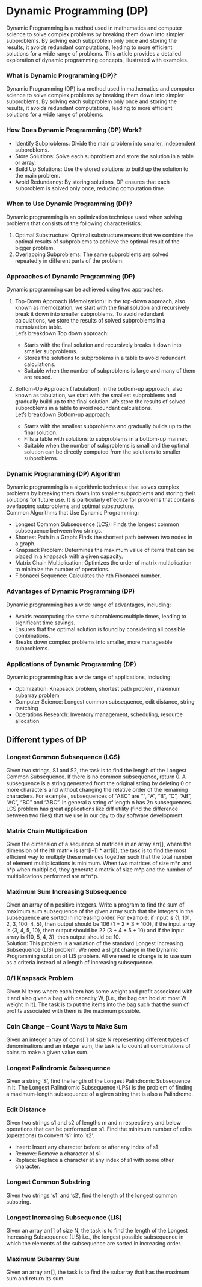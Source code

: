 <h1>Dynamic Programming (DP)</h1>
Dynamic Programming is a method used in mathematics and computer science to solve complex problems by breaking them down into simpler subproblems. By solving each subproblem only once and storing the results, it avoids redundant computations, leading to more efficient solutions for a wide range of problems. This article provides a detailed exploration of dynamic programming concepts, illustrated with examples.
<h3>What is Dynamic Programming (DP)?</h3>
Dynamic Programming (DP) is a method used in mathematics and computer science to solve complex problems by breaking them down into simpler subproblems. By solving each subproblem only once and storing the results, it avoids redundant computations, leading to more efficient solutions for a wide range of problems.
<h3>How Does Dynamic Programming (DP) Work?</h3><ul>
<li>Identify Subproblems: Divide the main problem into smaller, independent subproblems.</li>
<li>Store Solutions: Solve each subproblem and store the solution in a table or array.</li>
<li>Build Up Solutions: Use the stored solutions to build up the solution to the main problem.</li>
<li>Avoid Redundancy: By storing solutions, DP ensures that each subproblem is solved only once, reducing computation time.</li></ul>

<h3>When to Use Dynamic Programming (DP)?</h3>
Dynamic programming is an optimization technique used when solving problems that consists of the following characteristics:<ol>
<li>Optimal Substructure: Optimal substructure means that we combine the optimal results of subproblems to achieve the optimal result of the bigger problem.</li>
<li>Overlapping Subproblems: The same subproblems are solved repeatedly in different parts of the problem.</li></ol>
<h3>Approaches of Dynamic Programming (DP)</h3>
Dynamic programming can be achieved using two approaches:<ol>
<li><p>Top-Down Approach (Memoization): In the top-down approach, also known as memoization, we start with the final solution and recursively break it down into smaller subproblems. To avoid redundant calculations, we store the results of solved subproblems in a memoization table.<br>
Let’s breakdown Top down approach:<ul>
<li>Starts with the final solution and recursively breaks it down into smaller subproblems.</li>
<li>Stores the solutions to subproblems in a table to avoid redundant calculations.</li>
<li>Suitable when the number of subproblems is large and many of them are reused.</li></ul></p></li>
<li><p>Bottom-Up Approach (Tabulation):
In the bottom-up approach, also known as tabulation, we start with the smallest subproblems and gradually build up to the final solution. We store the results of solved subproblems in a table to avoid redundant calculations.<br>
Let’s breakdown Bottom-up approach:<ul>
<li>Starts with the smallest subproblems and gradually builds up to the final solution.</li>
<li>Fills a table with solutions to subproblems in a bottom-up manner.</li>
<li>Suitable when the number of subproblems is small and the optimal solution can be directly computed from the solutions to smaller subproblems.</li></ul></p></li></ol>
<h3>Dynamic Programming (DP) Algorithm</h3>
Dynamic programming is a algorithmic technique that solves complex problems by breaking them down into smaller subproblems and storing their solutions for future use. It is particularly effective for problems that contains overlapping subproblems and optimal substructure.<br>
Common Algorithms that Use Dynamic Programming:<ul>
<li>Longest Common Subsequence (LCS): Finds the longest common subsequence between two strings.</li>
<li>Shortest Path in a Graph: Finds the shortest path between two nodes in a graph.</li>
<li>Knapsack Problem: Determines the maximum value of items that can be placed in a knapsack with a given capacity.</li>
<li>Matrix Chain Multiplication: Optimizes the order of matrix multiplication to minimize the number of operations.</li>
<li>Fibonacci Sequence: Calculates the nth Fibonacci number.</li></ul>
<h3>Advantages of Dynamic Programming (DP)</h3>
Dynamic programming has a wide range of advantages, including:<ul>
<li>Avoids recomputing the same subproblems multiple times, leading to significant time savings.</li>
<li>Ensures that the optimal solution is found by considering all possible combinations.</li>
<li>Breaks down complex problems into smaller, more manageable subproblems.</li></ul>
<h3>Applications of Dynamic Programming (DP)</h3>
Dynamic programming has a wide range of applications, including:<ul>
<li>Optimization: Knapsack problem, shortest path problem, maximum subarray problem</li>
<li>Computer Science: Longest common subsequence, edit distance, string matching</li>
<li>Operations Research: Inventory management, scheduling, resource allocation</li></ul>
<h2>Different types of DP</h2>
<h3>Longest Common Subsequence (LCS)</h3><p>Given two strings, S1 and S2, the task is to find the length of the Longest Common Subsequence. If there is no common subsequence, return 0. A subsequence is a string generated from the original string by deleting 0 or more characters and without changing the relative order of the remaining characters. For example , subsequences of “ABC” are “”, “A”, “B”, “C”, “AB”, “AC”, “BC” and “ABC”. In general a string of length n has 2n subsequences.<br>LCS problem has great applications like diff utility (find the difference between two files) that we use in our day to day software development.</p>
<h3>Matrix Chain Multiplication</h3><p>Given the dimension of a sequence of matrices in an array arr[], where the dimension of the ith matrix is (arr[i-1] * arr[i]), the task is to find the most efficient way to multiply these matrices together such that the total number of element multiplications is minimum. When two matrices of size m*n and n*p when multiplied, they generate a matrix of size m*p and the number of multiplications performed are m*n*p.</p>
<h3>Maximum Sum Increasing Subsequence</h3><p>Given an array of n positive integers. Write a program to find the sum of maximum sum subsequence of the given array such that the integers in the subsequence are sorted in increasing order. For example, if input is {1, 101, 2, 3, 100, 4, 5}, then output should be 106 (1 + 2 + 3 + 100), if the input array is {3, 4, 5, 10}, then output should be 22 (3 + 4 + 5 + 10) and if the input array is {10, 5, 4, 3}, then output should be 10.<br>Solution: This problem is a variation of the standard Longest Increasing Subsequence (LIS) problem. We need a slight change in the Dynamic Programming solution of LIS problem. All we need to change is to use sum as a criteria instead of a length of increasing subsequence.</p>
<h3>0/1 Knapsack Problem</h3><p>Given N items where each item has some weight and profit associated with it and also given a bag with capacity W, [i.e., the bag can hold at most W weight in it]. The task is to put the items into the bag such that the sum of profits associated with them is the maximum possible.</p>
<h3>Coin Change – Count Ways to Make Sum</h3><p>Given an integer array of coins[ ] of size N representing different types of denominations and an integer sum, the task is to count all combinations of coins to make a given value sum.</p>
<h3>Longest Palindromic Subsequence</h3><p>Given a string ‘S’, find the length of the Longest Palindromic Subsequence in it. The Longest Palindromic Subsequence (LPS) is the problem of finding a maximum-length subsequence of a given string that is also a Palindrome.</p>
<h3>Edit Distance</h3><p>Given two strings s1 and s2 of lengths m and n respectively and below operations that can be performed on s1. Find the minimum number of edits (operations) to convert ‘s1‘ into ‘s2‘. <ul>
<li>Insert: Insert any character before or after any index of s1</li>
<li>Remove: Remove a character of s1</li>
<li>Replace: Replace a character at any index of s1 with some other character.</li></ul></p>
<h3>Longest Common Substring</h3><p>Given two strings ‘s1’ and ‘s2’, find the length of the longest common substring.</p>
<h3>Longest Increasing Subsequence (LIS)</h3><p>Given an array arr[] of size N, the task is to find the length of the Longest Increasing Subsequence (LIS) i.e., the longest possible subsequence in which the elements of the subsequence are sorted in increasing order.</p>
<h3>Maximum Subarray Sum</h3><p>Given an array arr[], the task is to find the subarray that has the maximum sum and return its sum.</p>